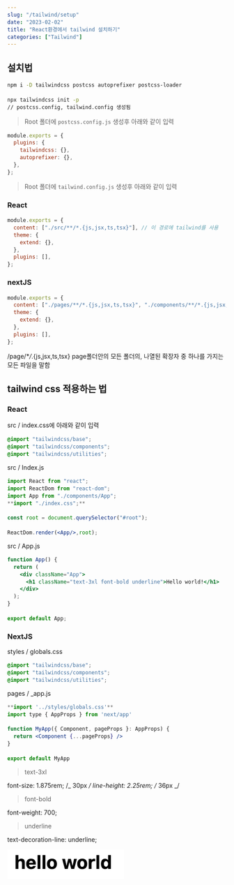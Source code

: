 ```yaml
---
slug: "/tailwind/setup"
date: "2023-02-02"
title: "React환경에서 tailwind 설치하기"
categories: ["Tailwind"]
---
```


## 설치법

```bash
npm i -D tailwindcss postcss autoprefixer postcss-loader

npx tailwindcss init -p
// postcss.config, tailwind.config 생성됨
```

> Root 폴더에 `postcss.config.js` 생성후 아래와 같이 입력

```jsx
module.exports = {
  plugins: {
    tailwindcss: {},
    autoprefixer: {},
  },
};
```

> Root 폴더에 `tailwind.config.js` 생성후 아래와 같이 입력

### **React**

```jsx
module.exports = {
  content: ["./src/**/*.{js,jsx,ts,tsx}"], // 이 경로에 tailwind를 사용
  theme: {
    extend: {},
  },
  plugins: [],
};
```

### nextJS

```jsx
module.exports = {
  content: ["./pages/**/*.{js,jsx,ts,tsx}", "./components/**/*.{js,jsx,ts,tsx}"], // 이 경로에 tailwind를 사용
  theme: {
    extend: {},
  },
  plugins: [],
};
```

/page/\*_/_.{js,jsx,ts,tsx} page폴더안의 모든 폴더의, 나열된 확장자 중 하나를 가지는 모든 파일을 말함

## tailwind css 적용하는 법

### **React**

src / index.css에 아래와 같이 입력

```css
@import "tailwindcss/base";
@import "tailwindcss/components";
@import "tailwindcss/utilities";
```

src / Index.js

```jsx
import React from "react";
import ReactDom from "react-dom";
import App from "./components/App";
**import "./index.css";**

const root = document.querySelector("#root");

ReactDom.render(<App/>,root);
```

src / App.js

```jsx
function App() {
  return (
    <div className="App">
      <h1 className="text-3xl font-bold underline">Hello world!</h1>
    </div>
  );
}

export default App;
```

### NextJS

styles / globals.css

```css
@import "tailwindcss/base";
@import "tailwindcss/components";
@import "tailwindcss/utilities";
```

pages / \_app.js

```jsx
**import '../styles/globals.css'**
import type { AppProps } from 'next/app'

function MyApp({ Component, pageProps }: AppProps) {
  return <Component {...pageProps} />
}

export default MyApp
```

> text-3xl

font-size: 1.875rem; /_ 30px _/
line-height: 2.25rem; /_ 36px _/

> font-bold

font-weight: 700;

> underline

text-decoration-line: underline;

![출력 결과](hello.png)

